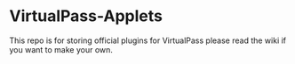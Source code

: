 # VirtualPass-Applets
This repo is for storing official plugins for VirtualPass please read the wiki if you want to make your own.<br>